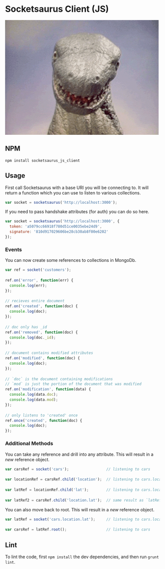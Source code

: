 # Socketsaurus Client (JS)

![Hello World](./readme_images/rawr.gif)

## NPM

```
npm install socketsaurus_js_client
```

## Usage

First call Socketsaurus with a base URI you will be connecting to.
It will return a function which you can use to listen to various collections.

```js
var socket = socketsaurus('http://localhost:3000');
```

If you need to pass handshake attributes (for auth) you can do so here.

```js
var socket = socketsaurus('http://localhost:3000', {
  token: 'a5079cc66918f780d51ce0035ebe24d9',
  signature: '810d917029606be28cb30ab8f00e6202'
});
```

### Events

You can now create some references to collections in MongoDb.

```js
var ref = socket('customers');

ref.on('error', function(err) {
  console.log(err);
});

// recieves entire document
ref.on('created', function(doc) {
  console.log(doc);
});

// doc only has _id
ref.on('removed', function(doc) {
  console.log(doc._id);
});

// document contains modified attributes
ref.on('modified', function(doc) {
  console.log(doc);
});

// `doc` is the document containing modifications
// `mod` is just the portion of the document that was modified
ref.on('modification', function(data) {
  console.log(data.doc);
  console.log(data.mod);
});

// only listens to 'created' once
ref.once('created', function(doc) {
  console.log(doc);
});
```

### Additional Methods

You can take any reference and drill into any attribute.
This will result in a _new_ reference object.

```js
var carsRef = socket('cars');                 // listening to cars

var locationRef = carsRef.child('location');  // listening to cars.location

var latRef = locationRef.child('lat');        // listening to cars.location.lat

var latRef2 = carsRef.child('location.lat');  // same result as `latRef` - cars.location.lat
```

You can also move back to root.
This will result in a _new_ reference object.

```js
var latRef = socket('cars.location.lat');     // listening to cars.location.lat

var carsRef = latRef.root();                  // listening to cars
```

## Lint

To lint the code, first `npm install` the dev dependencies, and then run `grunt lint`.